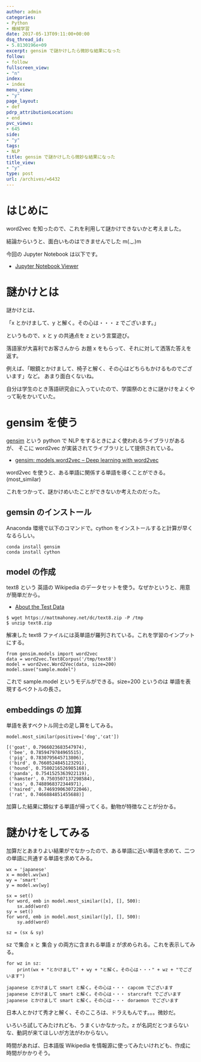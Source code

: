 ```yaml
---
author: admin
categories:
- Python
- 機械学習
date: 2017-05-13T09:11:00+00:00
dsq_thread_id:
- 5.8130196e+09
excerpt: gensim で謎かけしたら微妙な結果になった
follow:
- follow
fullscreen_view:
- "n"
index:
- index
menu_view:
- "y"
page_layout:
- def
pdrp_attributionLocation:
- end
pvc_views:
- 645
side:
- "y"
tags:
- NLP
title: gensim で謎かけしたら微妙な結果になった
title_view:
- "y"
type: post
url: /archives/=6432
---
```


はじめに
========

word2vec を知ったので、これを利用して謎かけできないかと考えました。

結論からいうと、面白いものはできませんでした m(.\_.)m

今回の Jupyter Notebook は以下です。

-   [Jupyter Notebook
    Viewer](https://nbviewer.jupyter.org/gist/tsu-nera/f2a7b3feaf5c841d53ce4e6c20c987cb)

謎かけとは
==========

謎かけとは、

「x とかけまして、y と解く。その心は・・・ z でございます。」

というもので、x と y の共通点を z という言葉遊び。

落語家が大喜利でお客さんから お題 x
をもらって、それに対して洒落た答えを返す。

例えば、「眼鏡とかけまして、椅子と解く、その心はどちらもかけるものでございます」など。
あまり面白くないね。

自分は学生のとき落語研究会に入っていたので、学園祭のときに謎かけをよくやって恥をかいていた。

gensim を使う
=============

[gensim](https://radimrehurek.com/gensim/index.html) という python で
NLP をするときによく使われるライブラリがあるが、 そこに word2vec
が実装されてライブラリとして提供されている。

-   [gensim: models.word2vec – Deep learning with
    word2vec](https://radimrehurek.com/gensim/models/word2vec.html)

word2vec
を使うと、ある単語に関係する単語を導くことができる。(most\_similar)

これをつかって、謎かけめいたことができないか考えたのだった。

gemsin のインストール
---------------------

Anaconda 環境で以下のコマンドで。cython
をインストールすると計算が早くなるらしい。

``` {.bash}
conda install gensim
conda install cython
```

model の作成
------------

text8 という 英語の Wikipedia
のデータセットを使う。なぜかというと、用意が簡単だから。

-   [About the Test Data](https://mattmahoney.net/dc/textdata.html)

``` {.bash}
$ wget https://mattmahoney.net/dc/text8.zip -P /tmp
$ unzip text8.zip
```

解凍した text8
ファイルには英単語が羅列されている。これを学習のインプットにする。

``` {.python}
from gensim.models import word2vec
data = word2vec.Text8Corpus('/tmp/text8')
model = word2vec.Word2Vec(data, size=200)
model.save("sample.model")
```

これで sample.model というモデルができる。size=200 というのは
単語を表現するベクトルの長さ。

embeddings の 加算
------------------

単語を表すベクトル同士の足し算をしてみる。

``` {.python}
model.most_similar(positive=['dog','cat'])

[('goat', 0.7966023683547974),
 ('bee', 0.7859479784965515),
 ('pig', 0.7830795645713806),
 ('bird', 0.7660524845123291),
 ('hound', 0.7580216526985168),
 ('panda', 0.7541525363922119),
 ('hamster', 0.7503507137298584),
 ('ass', 0.7488968372344971),
 ('haired', 0.7469390630722046),
 ('rat', 0.7466884851455688)]
```

加算した結果に類似する単語が帰ってくる。動物が特徴なことが分かる。

謎かけをしてみる
================

加算だとあまりよい結果がでなかったので、ある単語に近い単語を求めて、二つの単語に共通する単語を求めてみる。

``` {.python}
wx = 'japanese'
x = model.wv[wx]
wy = 'smart'
y = model.wv[wy]

sx = set()
for word, emb in model.most_similar([x], [], 500):
    sx.add(word)
sy = set()
for word, emb in model.most_similar([y], [], 500):
    sy.add(word)

sz = (sx & sy)
```

sz で集合 x と 集合 y の両方に含まれる単語 z
が求められる。これを表示してみる。

``` {.python}
for wz in sz:
    print(wx + "とかけまして" + wy + "と解く。その心は・・・" + wz + "でございます")
```

``` {.text}
japanese とかけまして smart と解く。その心は・・・ capcom でございます
japanese とかけまして smart と解く。その心は・・・ starcraft でございます
japanese とかけまして smart と解く。その心は・・・ doraemon でございます
```

日本人とかけて秀才と解く、そのこころは、ドラえもんです。。。微妙だ。

いろいろ試してみたけれども、うまくいかなかった。z
が名詞だとつまらないな、動詞が来てほしいが方法がわからない。

時間があれば、日本語版 Wikipedia
を情報源に使ってみたいけれども、作成に時間がかかりそう。
